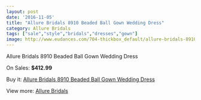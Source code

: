 ```yaml
---
layout: post
date: '2016-11-05'
title: "Allure Bridals 8910 Beaded Ball Gown Wedding Dress"
category: Allure Bridals
tags: ["sale","style","bridals","dresses","gown"]
image: http://www.eudances.com/704-thickbox_default/allure-bridals-8910-beaded-ball-gown-wedding-dress.jpg
---
```

Allure Bridals 8910 Beaded Ball Gown Wedding Dress

On Sales: **$412.99**
<a href="https://www.eudances.com/en/allure-bridals/222-allure-bridals-8910-beaded-ball-gown-wedding-dress.html"><amp-img layout="responsive" width="600" height="600" src="//www.eudances.com/704-thickbox_default/allure-bridals-8910-beaded-ball-gown-wedding-dress.jpg" alt="Allure Bridals 8910 Beaded Ball Gown Wedding Dress 0" /></a>
<a href="https://www.eudances.com/en/allure-bridals/222-allure-bridals-8910-beaded-ball-gown-wedding-dress.html"><amp-img layout="responsive" width="600" height="600" src="//www.eudances.com/705-thickbox_default/allure-bridals-8910-beaded-ball-gown-wedding-dress.jpg" alt="Allure Bridals 8910 Beaded Ball Gown Wedding Dress 1" /></a>

Buy it: [Allure Bridals 8910 Beaded Ball Gown Wedding Dress](https://www.eudances.com/en/allure-bridals/222-allure-bridals-8910-beaded-ball-gown-wedding-dress.html "Allure Bridals 8910 Beaded Ball Gown Wedding Dress")

View more: [Allure Bridals](https://www.eudances.com/en/2-allure-bridals "Allure Bridals")